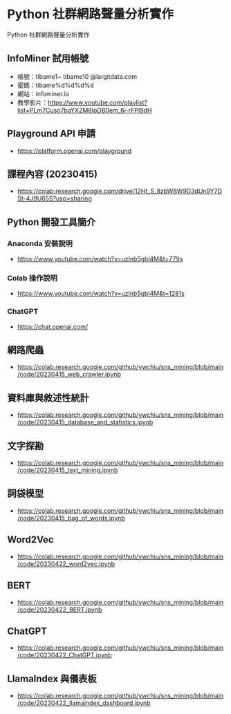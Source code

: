 # Python 社群網路聲量分析實作

Python 社群網路聲量分析實作

## InfoMiner 試用帳號
- 帳號：tibame1~ tibame10 @largitdata.com
- 密碼：tibame%d%d%d%d
- 網站：infominer.io
- 教學影片：https://www.youtube.com/playlist?list=PLm7Cuso7baYX2M8IpDB0em_6i-rFPI5dH

## Playground API 申請
- https://platform.openai.com/playground

## 課程內容 (20230415)
- https://colab.research.google.com/drive/12Ht_S_8zbW8W9D3dUn9Y7DSt-4J9U65S?usp=sharing

## Python 開發工具簡介

### Anaconda 安裝說明
- https://www.youtube.com/watch?v=uzInb5gbl4M&t=779s

### Colab 操作說明
- https://www.youtube.com/watch?v=uzInb5gbl4M&t=1281s

### ChatGPT
- https://chat.openai.com/

## 網路爬蟲
- https://colab.research.google.com/github/ywchiu/sns_mining/blob/main/code/20230415_web_crawler.ipynb

## 資料庫與敘述性統計
- https://colab.research.google.com/github/ywchiu/sns_mining/blob/main/code/20230415_database_and_statistics.ipynb

## 文字探勘
- https://colab.research.google.com/github/ywchiu/sns_mining/blob/main/code/20230415_text_mining.ipynb

## 詞袋模型
- https://colab.research.google.com/github/ywchiu/sns_mining/blob/main/code/20230415_bag_of_words.ipynb

## Word2Vec
- https://colab.research.google.com/github/ywchiu/sns_mining/blob/main/code/20230422_word2vec.ipynb

## BERT
- https://colab.research.google.com/github/ywchiu/sns_mining/blob/main/code/20230422_BERT.ipynb

## ChatGPT
- https://colab.research.google.com/github/ywchiu/sns_mining/blob/main/code/20230422_ChatGPT.ipynb

## LlamaIndex 與儀表板
- https://colab.research.google.com/github/ywchiu/sns_mining/blob/main/code/20230422_llamaindex_dashboard.ipynb
